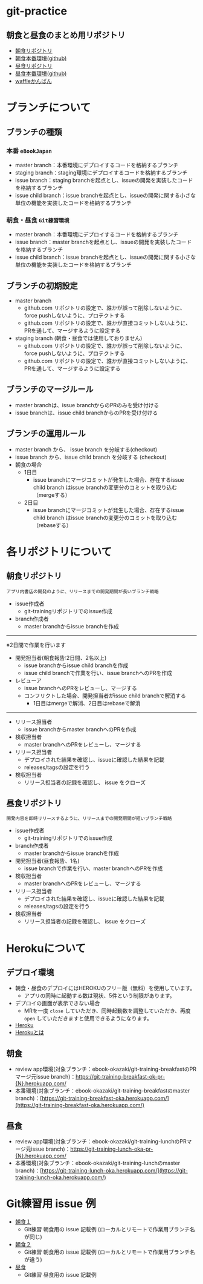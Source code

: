 # git-practice
## 朝食と昼食のまとめ用リポジトリ

 - [朝食リポジトリ](https://github.com/ebook-okazaki/git-training-breakfast)
 - [朝食本番環境(github)](https://git-training-breakfast-oka.herokuapp.com/)
 - [昼食リポジトリ](https://github.com/ebook-okazaki/git-training-lunch)
 - [昼食本番環境(github)](https://git-training-lunch-oka.herokuapp.com/)
 - [waffleかんばん](https://waffle.io/ebook-okazaki/git-training)

# ブランチについて
## ブランチの種類
### 本番 `eBookJapan`

 - master branch：本番環境にデプロイするコードを格納するブランチ
 - staging branch：staging環境にデプロイするコードを格納するブランチ
 - issue branch：staging branchを起点とし、issueの開発を実装したコードを格納するブランチ
 - issue child branch：issue branchを起点とし、issueの開発に関する小さな単位の機能を実装したコードを格納するブランチ

### 朝食・昼食 `Git練習環境`

 - master branch：本番環境にデプロイするコードを格納するブランチ
 - issue branch：master branchを起点とし、issueの開発を実装したコードを格納するブランチ
 - issue child branch：issue branchを起点とし、issueの開発に関する小さな単位の機能を実装したコードを格納するブランチ

## ブランチの初期設定

 - master branch
   - github.com リポジトリの設定で、誰かが誤って削除しないように、force pushしないように、プロテクトする
   - github.com リポジトリの設定で、誰かが直接コミットしないように、PRを通して、マージするように設定する
 - staging branch (朝食・昼食では使用しておりません)
   - github.com リポジトリの設定で、誰かが誤って削除しないように、force pushしないように、プロテクトする
   - github.com リポジトリの設定で、誰かが直接コミットしないように、PRを通して、マージするように設定する

## ブランチのマージルール

 - master branchは、issue branchからのPRのみを受け付ける
 - issue branchは、issue child branchからのPRを受け付ける

## ブランチの運用ルール

 - master branch から、 issue branch を分岐する(checkout)
 - issue branch から、issue child branch を分岐する (checkout)
 - 朝食の場合
   - 1日目
     - issue branchにマージコミットが発生した場合、存在するissue child branch はissue branchの変更分のコミットを取り込む（mergeする）
   - 2日目
     - issue branchにマージコミットが発生した場合、存在するissue child branch はissue branchの変更分のコミットを取り込む（rebaseする）

# 各リポジトリについて
## 朝食リポジトリ

 `アプリ内書店の開発のように、リリースまでの開発期間が長いブランチ戦略`

 - issue作成者
   - git-trainingリポジトリでのissue作成
 - branch作成者
   - master branchからissue branchを作成
 ---
 ※2日間で作業を行います

 - 開発担当者(朝食報告:2日間、2名以上)
   - issue branchからissue child branchを作成
   - issue child branchで作業を行い、issue branchへのPRを作成
 - レビューア
   - issue branchへのPRをレビューし、マージする
   - コンフリクトした場合、開発担当者がissue child branchで解消する
     - 1日目はmergeで解消、2日目はrebaseで解消
 ---
 - リリース担当者
   - issue branchからmaster branchへのPRを作成
 - 検収担当者
   - master branchへのPRをレビューし、マージする
 - リリース担当者
   - デプロイされた結果を確認し、issueに確認した結果を記載
   - releases/tagsの設定を行う
 - 検収担当者
   - リリース担当者の記録を確認し、 issue をクローズ

## 昼食リポジトリ

 `開発内容を即時リリースするように、リリースまでの開発期間が短いブランチ戦略`
 - issue作成者
   - git-trainingリポジトリでのissue作成
 - branch作成者
   - master branchからissue branchを作成
 - 開発担当者(昼食報告、1名)
   - issue branchで作業を行い、master branchへのPRを作成
 - 検収担当者
   - master branchへのPRをレビューし、マージする
 - リリース担当者
   - デプロイされた結果を確認し、issueに確認した結果を記載
   - releases/tagsの設定を行う
 - 検収担当者
   - リリース担当者の記録を確認し、 issue をクローズ

# Herokuについて
## デプロイ環境

 - 朝食・昼食のデプロイにはHEROKUのフリー版（無料）を使用しています。
   - アプリの同時に起動する数は現状、5件という制限があります。
 - デプロイの画面が表示できない場合
   - MRを一度 `close` していただき、同時起動数を調整していただき、再度 `open` していただきますと使用できるようになります。
 - [Heroku](https://jp.heroku.com/)
 - [Herokuとは](https://tech-camp.in/note/technology/16108/)

## 朝食

 - review app環境(対象ブランチ：ebook-okazaki/git-training-breakfastのPRマージ元issue branch)：[https://git-training-breakfast-ok-pr-{N}.herokuapp.com/](https://git-training-breakfast-ok-pr-{N}.herokuapp.com/)
 - 本番環境(対象ブランチ：ebook-okazaki/git-training-breakfastのmaster branch)：[https://git-training-breakfast-oka.herokuapp.com/](https://git-training-breakfast-oka.herokuapp.com/)

## 昼食

 - review app環境(対象ブランチ：ebook-okazaki/git-training-lunchのPRマージ元issue branch)：[https://git-training-lunch-oka-pr-{N}.herokuapp.com/](https://git-training-lunch-oka-pr-{N}.herokuapp.com/)
 - 本番環境(対象ブランチ：ebook-okazaki/git-training-lunchのmaster branch)：[https://git-training-lunch-oka.herokuapp.com/](https://git-training-lunch-oka.herokuapp.com/)

# Git練習用 issue 例

 - [朝食１](https://github.com/ebook-okazaki/git-training/tree/master/wikis/issue_breakfast1.md)
   - Git練習 朝食用の issue 記載例 (ローカルとリモートで作業用ブランチ名が同じ)
 - [朝食２](https://github.com/ebook-okazaki/git-training/tree/master/wikis/issue_breakfast2.md)
   - Git練習 朝食用の issue 記載例 (ローカルとリモートで作業用ブランチ名が違う)
 - [昼食](https://github.com/ebook-okazaki/git-training/tree/master/wikis/issue_lunch.md)
   - Git練習 昼食用の issue 記載例
